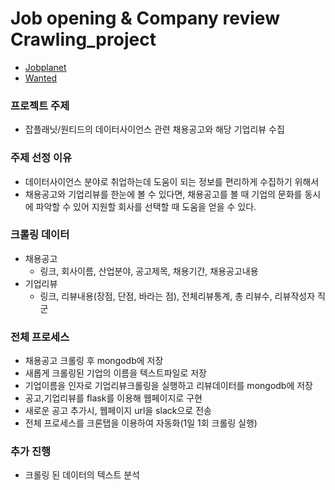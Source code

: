# Job opening & Company review Crawling_project

- [Jobplanet](https://www.jobplanet.co.kr/)
- [Wanted](https://www.wanted.com.kr/)

### 프로젝트 주제
- 잡플래닛/원티드의 데이터사이언스 관련 채용공고와 해당 기업리뷰 수집

### 주제 선정 이유
- 데이터사이언스 분야로 취업하는데 도움이 되는 정보를 편리하게 수집하기 위해서
- 채용공고와 기업리뷰를 한눈에 볼 수 있다면, 채용공고를 볼 때 기업의 문화를 동시에 파악할 수 있어 지원할 회사를 선택할 때 도움을 얻을 수 있다.

### 크롤링 데이터
- 채용공고
    - 링크, 회사이름, 산업분야, 공고제목, 채용기간, 채용공고내용
- 기업리뷰
    - 링크, 리뷰내용(장점, 단점, 바라는 점), 전체리뷰통계, 총 리뷰수, 리뷰작성자 직군
    
### 전체 프로세스
- 채용공고 크롤링 후 mongodb에 저장
- 새롭게 크롤링된 기업의 이름을 텍스트파일로 저장
- 기업이름을 인자로 기업리뷰크롤링을 실행하고 리뷰데이터를 mongodb에 저장
- 공고,기업리뷰를 flask를 이용해 웹페이지로 구현
- 새로운 공고 추가시, 웹페이지 url을 slack으로 전송
- 전체 프로세스를 크론탭을 이용하여 자동화(1일 1회 크롤링 실행)


### 추가 진행
- 크롤링 된 데이터의 텍스트 분석
